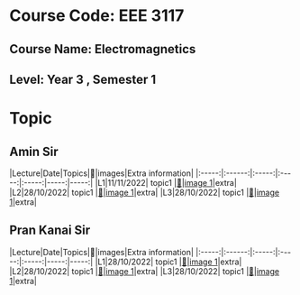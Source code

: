 # Course Code: EEE 3117
## Course Name: Electromagnetics
## Level: Year 3 , Semester 1

# **Topic** 
##  Amin Sir
|Lecture|Date|Topics|:link:|images|Extra information|
|:-----:|:------:|:-----:|:-----:|:-----:|-----:|-----:|
|L1|11/11/2022| topic1 |[:notebook_with_decorative_cover:](https://www.protectedtext.com/3-1-electromagnetics)|[image 1]()|extra|
|L2|28/10/2022| topic1 |[:notebook_with_decorative_cover:](https://www.protectedtext.com/3-1-electromagnetics)|[image 1]()|extra|
|L3|28/10/2022| topic1 |[:notebook_with_decorative_cover:](https://www.protectedtext.com/3-1-electromagnetics)|[image 1]()|extra|



## Pran Kanai Sir
|Lecture|Date|Topics|:link:|images|Extra information|
|:-----:|:------:|:-----:|:-----:|:-----:|-----:|-----:|
|L1|28/10/2022| topic1 |[:notebook_with_decorative_cover:](https://www.protectedtext.com/3-1-electromagnetics)|[image 1]()|extra|
|L2|28/10/2022| topic1 |[:notebook_with_decorative_cover:](https://www.protectedtext.com/3-1-electromagnetics)|[image 1]()|extra|
|L3|28/10/2022| topic1 |[:notebook_with_decorative_cover:](https://www.protectedtext.com/3-1-electromagnetics)|[image 1]()|extra|